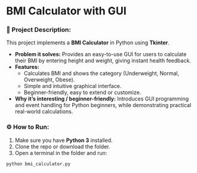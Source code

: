 # BMI Calculator with GUI

### 🧩 Project Description:
This project implements a **BMI Calculator** in Python using **Tkinter**.

- **Problem it solves:** Provides an easy-to-use GUI for users to calculate their BMI by entering height and weight, giving instant health feedback.  
- **Features:**  
  - Calculates BMI and shows the category (Underweight, Normal, Overweight, Obese).  
  - Simple and intuitive graphical interface.  
  - Beginner-friendly, easy to extend or customize.  
- **Why it’s interesting / beginner-friendly:** Introduces GUI programming and event handling for Python beginners, while demonstrating practical real-world calculations.  

### ⚙️ How to Run:
1. Make sure you have **Python 3** installed.  
2. Clone the repo or download the folder.  
3. Open a terminal in the folder and run:
```bash
python bmi_calculator.py

